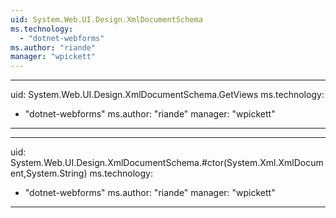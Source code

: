 ```yaml
---
uid: System.Web.UI.Design.XmlDocumentSchema
ms.technology: 
  - "dotnet-webforms"
ms.author: "riande"
manager: "wpickett"
---
```


---
uid: System.Web.UI.Design.XmlDocumentSchema.GetViews
ms.technology: 
  - "dotnet-webforms"
ms.author: "riande"
manager: "wpickett"
---

---
uid: System.Web.UI.Design.XmlDocumentSchema.#ctor(System.Xml.XmlDocument,System.String)
ms.technology: 
  - "dotnet-webforms"
ms.author: "riande"
manager: "wpickett"
---
